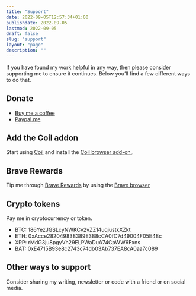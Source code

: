 ```yaml
---
title: "Support"
date: 2022-09-05T12:57:34+01:00
publishdate: 2022-09-05
lastmod: 2022-09-05
draft: false
slug: "support"
layout: "page"
description: ""
---
```


If you have found my work helpful in any way, then please consider supporting me to ensure it continues. Below you’ll find a few different ways to do that.

## Donate

- [Buy me a coffee](https://www.buymeacoffee.com/harrycresswell) 
- [Paypal.me](https://www.paypal.me/harrycresswell)


## Add the Coil addon

Start using [Coil](https://coil.com/) and install the [Coil browser add-on.](https://addons.mozilla.org/en-US/firefox/addon/coil/).

## Brave Rewards

Tip me through [Brave Rewards](https://brave.com/brave-rewards/) by using the [Brave browser](https://brave.com/?ref=cbu444)

## Crypto tokens

Pay me in cryptocurrency or token.

- BTC: 186YezJGSLcyNWKCv2vZZ14uqiustkXZkt
- ETH: 0xAcce282049838389E388cCA0fC7d49004F05E48c
- XRP: rMdG3ju8pgyVh29ELPWaDuA74CpWW6Fxns
- BAT: 0xE4715B93e8c2743c74db03Ab737EA8cA0aa7c089

## Other ways to support

Consider sharing my writing, newsletter or code with a friend or on social media.